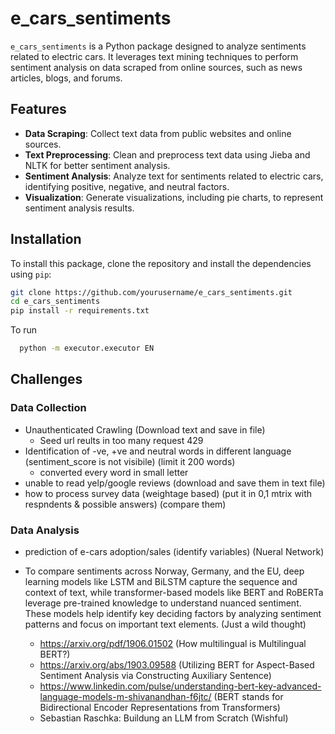 # e_cars_sentiments

`e_cars_sentiments` is a Python package designed to analyze sentiments related to electric cars. It leverages text mining techniques to perform sentiment analysis on data scraped from online sources, such as news articles, blogs, and forums.

## Features

- **Data Scraping**: Collect text data from public websites and online sources.
- **Text Preprocessing**: Clean and preprocess text data using Jieba and NLTK for better sentiment analysis.
- **Sentiment Analysis**: Analyze text for sentiments related to electric cars, identifying positive, negative, and neutral factors.
- **Visualization**: Generate visualizations, including pie charts, to represent sentiment analysis results.

## Installation

To install this package, clone the repository and install the dependencies using `pip`:

```bash
git clone https://github.com/yourusername/e_cars_sentiments.git
cd e_cars_sentiments
pip install -r requirements.txt
```

To run

```bash
  python -m executor.executor EN
```

## Challenges

### Data Collection
- Unauthenticated Crawling (Download text and save in file)
    - Seed url reults in too many request 429
- Identification of -ve, +ve and neutral words in different language (sentiment_score is not visibile) (limit it 200 words)
  - converted every word in small letter
- unable to read yelp/google reviews (download and save them in text file)
- how to process survey data (weightage based) (put it in 0,1 mtrix with respndents & possible answers) (compare them)

### Data Analysis
- prediction of e-cars adoption/sales  (identify variables) (Nueral Network)

- To compare sentiments across Norway, Germany, and the EU, deep learning models like LSTM and BiLSTM capture the sequence and context of text, while  transformer-based models like BERT and RoBERTa leverage pre-trained knowledge to understand nuanced sentiment. These models help identify key deciding factors by analyzing sentiment patterns and focus on important text elements. (Just a wild thought)
    - https://arxiv.org/pdf/1906.01502 (How multilingual is Multilingual BERT?)
    - https://arxiv.org/abs/1903.09588 (Utilizing BERT for Aspect-Based Sentiment Analysis via Constructing Auxiliary Sentence)
    - https://www.linkedin.com/pulse/understanding-bert-key-advanced-language-models-m-shivanandhan-f6jtc/ (BERT stands for Bidirectional Encoder Representations from Transformers)
    - Sebastian Raschka: Buildung an LLM from Scratch (Wishful)

